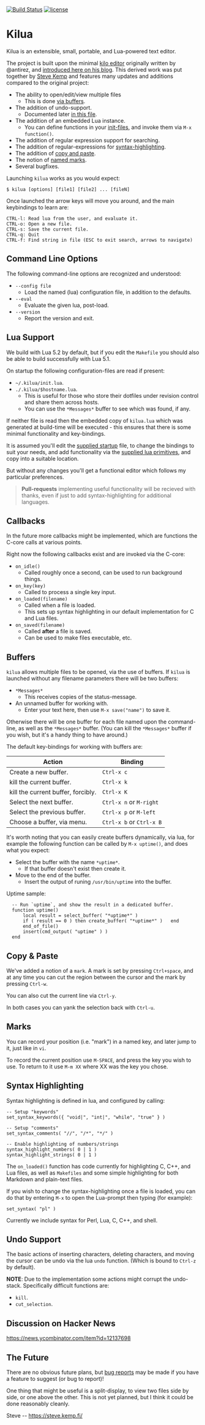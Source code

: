[![Build Status](https://travis-ci.org/skx/kilua.png)](https://travis-ci.org/skx/kilua)
[![license](https://img.shields.io/github/license/skx/kilua.svg)]()


# Kilua

Kilua is an extensible, small, portable, and Lua-powered text editor.

The project is built upon the minimal [kilo editor](https://github.com/antirez/kilo) originally written by @antirez, and [introduced here on his blog](http://antirez.com/news/108).  This derived work was put together by [Steve Kemp](https://steve.kemp.fi/) and features many updates and additions compared to the original project:

* The ability to open/edit/view multiple files
   * This is done [via buffers](#buffers).
* The addition of undo-support.
   * Documented later [in this file](#undo-support).
* The addition of an embedded Lua instance.
   * You can define functions in your [init-files](#lua-support), and invoke them via `M-x function()`.
* The addition of regular expression support for searching.
* The addition of regular-expressions for [syntax-highlighting](#syntax-highlighting).
* The addition of [copy and paste](#copy--paste).
* The notion of [named marks](#marks).
* Several bugfixes.

Launching `kilua` works as you would expect:

    $ kilua [options] [file1] [file2] ... [fileN]

Once launched the arrow keys will move you around, and the main keybindings
to learn are:

    CTRL-l: Read lua from the user, and evaluate it.
    CTRL-o: Open a new file.
    CTRL-s: Save the current file.
    CTRL-q: Quit
    CTRL-f: Find string in file (ESC to exit search, arrows to navigate)



## Command Line Options

The following command-line options are recognized and understood:

* `--config file`
    * Load the named (lua) configuration file, in addition to the defaults.
* `--eval`
    * Evaluate the given lua, post-load.
* `--version`
    * Report the version and exit.


## Lua Support

We build with Lua 5.2 by default, but if you edit the `Makefile` you
should also be able to build successfully with Lua 5.1.

On startup the following configuration-files are read if present:

* `~/.kilua/init.lua`.
* `./.kilua/$hostname.lua`.
   * This is useful for those who store their dotfiles under revision control and share them across hosts.
   * You can use the `*Messages*` buffer to see which was found, if any.

If neither file is read then the embedded copy of `kilua.lua` which
was generated at build-time will be executed - this ensures that there
is some minimal functionality and key-bindings.

It is assumed you'll edit the [supplied startup](kilua.lua) file, to
change the bindings to suit your needs, and add functionality via
the [supplied lua primitives](PRIMITIVES.md), and copy into a suitable
location.

But without any changes you'll get a functional editor which follows my
particular preferences.

> **Pull-requests** implementing useful functionality will be recieved with thanks, even if just to add syntax-highlighting for additional languages.


## Callbacks

In the future more callbacks might be implemented, which are functions the
C-core calls at various points.

Right now the following callbacks exist and are invoked via the C-core:

* `on_idle()`
    * Called roughly once a second, can be used to run background things.
* `on_key(key)`
    * Called to process a single key input.
* `on_loaded(filename)`
    * Called when a file is loaded.
    * This sets up syntax highlighting in our default implementation for C and Lua files.
* `on_saved(filename)`
    * Called __after__ a file is saved.
    * Can be used to make files executable, etc.



## Buffers

`kilua` allows multiple files to be opened, via the use of buffers.  If `kilua` is launched without any filename parameters there will be two buffers:

* `*Messages*`
    * This receives copies of the status-message.
* An unnamed buffer for working with.
    * Enter your text here, then use `M-x save("name")` to save it.

Otherwise there will be one buffer for each file named upon the command-line,
as well as the `*Messages*` buffer.  (You can kill the `*Messages*` buffer
if you wish, but it's a handy thing to have around.)

The default key-bindings for working with buffers are:

Action                             | Binding
---------------------------------- | --------------
Create a new buffer.               | `Ctrl-x c`
kill the current buffer.           | `Ctrl-x k`
kill the current buffer, forcibly. | `Ctrl-x K`
Select the next buffer.            | `Ctrl-x n` or `M-right`
Select the previous buffer.        | `Ctrl-x p` or `M-left`
Choose a buffer, via menu.         | `Ctrl-x b` or `Ctrl-x B`

It's worth noting that you can easily create buffers dynamically, via lua, for
example the following function can be called by `M-x uptime()`, and does
what you expect:

* Select the buffer with the name `*uptime*`.
     * If that buffer doesn't exist then create it.
* Move to the end of the buffer.
     * Insert the output of runing `/usr/bin/uptime` into the buffer.

Uptime sample:

      -- Run `uptime`, and show the result in a dedicated buffer.
      function uptime()
          local result = select_buffer( "*uptime*" )
          if ( result == 0 ) then create_buffer( "*uptime*" )   end
          end_of_file()
          insert(cmd_output( "uptime" ) )
      end


## Copy & Paste

We've added a notion of a `mark`.  A mark is set by pressing `Ctrl+space`,
and at any time you can cut the region between the cursor and the mark by
pressing `Ctrl-w`.

You can also cut the current line via `Ctrl-y`.

In both cases you can yank the selection back with `Ctrl-u`.


## Marks

You can record your position (i.e. "mark") in a named key, and
later jump to it, just like in `vi`.

To record the current position use `M-SPACE`, and press the key
you wish to use.  To return to it use `M-m XX` where XX was the
key you chose.


## Syntax Highlighting

Syntax highlighting is defined in lua, and configured by calling:

    -- Setup "keywords"
    set_syntax_keywords({ "void|", "int|", "while", "true" } )

    -- Setup "comments"
    set_syntax_comments( "//", "/*", "*/" )

    -- Enable highlighting of numbers/strings
    syntax_highlight_numbers( 0 | 1 )
    syntax_highlight_strings( 0 | 1 )

The `on_loaded()` function has code currently for highlighting C, C++,
and Lua files, as well as `Makefiles` and some simple highlighting for
both Markdown and plain-text files.

If you wish to change the syntax-highlighting once a file is loaded,
you can do that by entering `M-x` to open the Lua-prompt then
typing (for example):

    set_syntax( "pl" )

Currently we include syntax for Perl, Lua, C, C++, and shell.


## Undo Support

The basic actions of inserting characters, deleting characters, and
moving the cursor can be undo via the lua `undo` function.  (Which is
bound to `Ctrl-z` by default).

**NOTE**: Due to the implementation some actions might corrupt the
undo-stack.  Specifically difficult functions are:

* `kill`.
* `cut_selection`.


## Discussion on Hacker News

https://news.ycombinator.com/item?id=12137698

## The Future

There are no obvious future plans, but [bug reports](https://github.com/skx/kilua/issues) may be made if you have a feature to suggest (or bug to report)!

One thing that might be useful is a split-display, to view two files
side by side, or one above the other.  This is not yet planned, but
I think it could be done reasonably cleanly.

Steve
\--
https://steve.kemp.fi/
